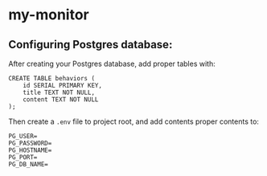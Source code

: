 # my-monitor

## Configuring Postgres database:

After creating your Postgres database, add proper tables with:

```
CREATE TABLE behaviors (
    id SERIAL PRIMARY KEY,
    title TEXT NOT NULL,
    content TEXT NOT NULL
);
```

Then create a `.env` file to project root, and add contents proper contents to:

```
PG_USER=
PG_PASSWORD=
PG_HOSTNAME=
PG_PORT=
PG_DB_NAME=
```
